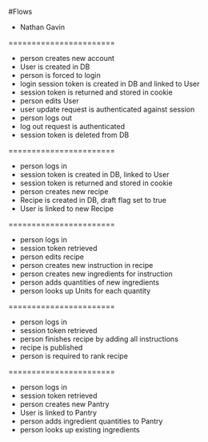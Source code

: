 #Flows

- Nathan Gavin

=======================
* person creates new account
* User is created in DB
* person is forced to login
* login session token is created in DB and linked to User
* session token is returned and stored in cookie
* person edits User
* user update request is authenticated against session
* person logs out
* log out request is authenticated
* session token is deleted from DB


=======================
* person logs in
* session token is created in DB, linked to User
* session token is returned and stored in cookie
* person creates new recipe
* Recipe is created in DB, draft flag set to true
* User is linked to new Recipe


=======================
* person logs in
* session token retrieved
* person edits recipe
* person creates new instruction in recipe
* person creates new ingredients for instruction
* person adds quantities of new ingredients
* person looks up Units for each quantity


=======================
* person logs in
* session token retrieved
* person finishes recipe by adding all instructions
* recipe is published
* person is required to rank recipe


=======================
* person logs in
* session token retrieved
* person creates new Pantry
* User is linked to Pantry
* person adds ingredient quantities to Pantry
* person looks up existing ingredients

